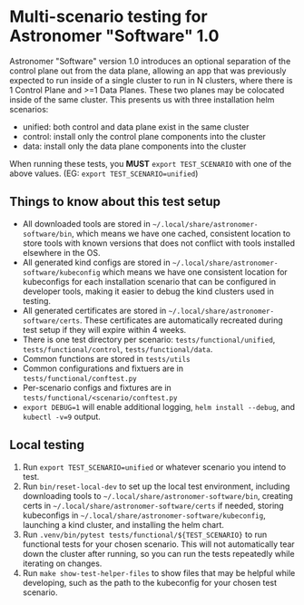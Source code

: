 # Multi-scenario testing for Astronomer "Software" 1.0

Astronomer "Software" version 1.0 introduces an optional separation of the control plane out from the data plane, allowing an app that was previously expected to run inside of a single cluster to run in N clusters, where there is 1 Control Plane and >=1 Data Planes. These two planes may be colocated inside of the same cluster. This presents us with three installation helm scenarios:

- unified: both control and data plane exist in the same cluster
- control: install only the control plane components into the cluster
- data: install only the data plane components into the cluster

When running these tests, you **MUST** `export TEST_SCENARIO` with one of the above values. (EG: `export TEST_SCENARIO=unified`)

## Things to know about this test setup

- All downloaded tools are stored in `~/.local/share/astronomer-software/bin`, which means we have one cached, consistent location to store tools with known versions that does not conflict with tools installed elsewhere in the OS.
- All generated kind configs are stored in `~/.local/share/astronomer-software/kubeconfig` which means we have one consistent location for kubeconfigs for each installation scenario that can be configured in developer tools, making it easier to debug the kind clusters used in testing.
- All generated certificates are stored in `~/.local/share/astronomer-software/certs`. These certificates are automatically recreated during test setup if they will expire within 4 weeks.
- There is one test directory per scenario: `tests/functional/unified`, `tests/functional/control`, `tests/functional/data`.
- Common functions are stored in `tests/utils`
- Common configurations and fixtuers are in `tests/functional/conftest.py`
- Per-scenario configs and fixtures are in `tests/functional/<scenario/conftest.py`
- `export DEBUG=1` will enable additional logging, `helm install --debug`, and `kubectl -v=9` output.

## Local testing

1. Run `export TEST_SCENARIO=unified` or whatever scenario you intend to test.
1. Run `bin/reset-local-dev` to set up the local test environment, including downloading tools to `~/.local/share/astronomer-software/bin`, creating certs in `~/.local/share/astronomer-software/certs` if needed, storing kubeconfigs in `~/.local/share/astronomer-software/kubeconfig`, launching a kind cluster, and installing the helm chart.
3. Run `.venv/bin/pytest tests/functional/${TEST_SCENARIO}` to run functional tests for your chosen scenario. This will not automatically tear down the cluster after running, so you can run the tests repeatedly while iterating on changes.
4. Run `make show-test-helper-files` to show files that may be helpful while developing, such as the path to the kubeconfig for your chosen test scenario.
